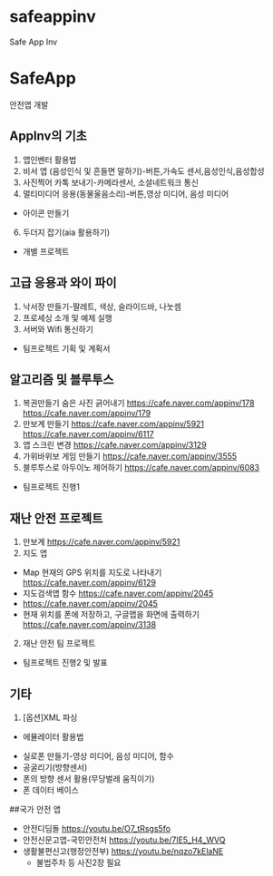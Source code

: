 # safeappinv
Safe App Inv


# SafeApp
안전앱 개발

## AppInv의 기초
1) 앱인벤터 활용법
2) 비서 앱 (음성인식 및 흔들면 말하기)-버튼,가속도 센서,음성인식,음성합성
3) 사진찍어 카톡 보내기-카메라센서, 소셜네트워크 통신
4) 멀티미디어 응용(동물울음소리)-버튼,영상 미디어, 음성 미디어
* 아이콘 만들기
6) 두더지 잡기(aia 활용하기)
* 개별 프로젝트

## 고급 응용과 와이 파이
1) 낙서장 만들기-팔레트, 색상, 슬라이드바, 나눗셈
2) 프로세싱 소개 및 예제 실행
3) 서버와 Wifi 통신하기 
* 팀프로젝트 기획 및 계획서

## 알고리즘 및 블루투스
1) 복권만들기 숨은 사진 긁어내기 
https://cafe.naver.com/appinv/178
https://cafe.naver.com/appinv/179
2) 만보계 만들기
https://cafe.naver.com/appinv/5921
https://cafe.naver.com/appinv/6117
3) 앱 스크린 변경
https://cafe.naver.com/appinv/3129
4) 가위바위보 게임 만들기
https://cafe.naver.com/appinv/3555
5) 블루투스로 아두이노 제어하기
https://cafe.naver.com/appinv/6083
* 팀프로젝트 진행1

## 재난 안전 프로젝트
1) 만보계 https://cafe.naver.com/appinv/5921
2) 지도 앱
* Map 현재의 GPS 위치를 지도로 나타내기 https://cafe.naver.com/appinv/6129
* 지도검색앱 함수 https://cafe.naver.com/appinv/2045
* https://cafe.naver.com/appinv/2045
* 현재 위치를 폰에 저장하고, 구글맵을 화면에 출력하기 https://cafe.naver.com/appinv/3138
2) 재난 안전 팀 프로젝트
* 팀프로젝트 진행2 및 발표

## 기타
1) [옵션]XML 파싱
* 에뮬레이터 활용법
- 실로폰 만들기-영상 미디어, 음성 미디어, 함수
- 공굴리기(방향센서)
- 폰의 방향 센서 활용(무당벌레 움직이기)
- 폰 데이터 베이스

##국가 안전 앱
* 안전디딤돌 https://youtu.be/O7_tRsgs5fo
* 안전신문고앱-국민안전처 https://youtu.be/7lE5_H4_WVQ
* 생활불편신고(행정안전부) https://youtu.be/nqzo7kElaNE
  - 불법주차 등 사진2장 필요

